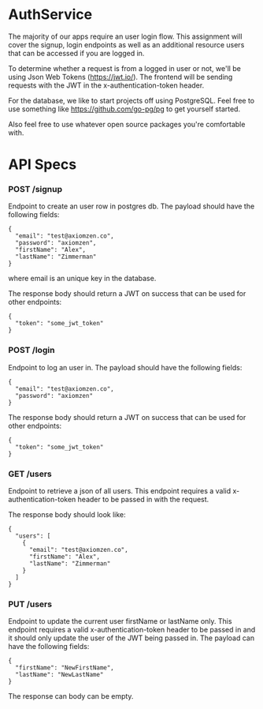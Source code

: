 # AuthService

The majority of our apps require an user login flow. This assignment will cover the signup, login endpoints as well as an additional resource users that can be accessed if you are logged in.

To determine whether a request is from a logged in user or not, we'll be using Json Web Tokens (https://jwt.io/). The frontend will be sending requests with the JWT in the x-authentication-token header.

For the database, we like to start projects off using PostgreSQL. Feel free to use something like https://github.com/go-pg/pg to get yourself started.

Also feel free to use whatever open source packages you're comfortable with.

# API Specs

### POST /signup

Endpoint to create an user row in postgres db. The payload should have the following fields:

```
{
  "email": "test@axiomzen.co",
  "password": "axiomzen",
  "firstName": "Alex",
  "lastName": "Zimmerman"
}
```

where email is an unique key in the database.

The response body should return a JWT on success that can be used for other endpoints:
```
{
  "token": "some_jwt_token" 
}
```

### POST /login

Endpoint to log an user in. The payload should have the following fields:

```
{
  "email": "test@axiomzen.co",
  "password": "axiomzen"
}
```

The response body should return a JWT on success that can be used for other endpoints:

```
{
  "token": "some_jwt_token"
}
```

### GET /users

Endpoint to retrieve a json of all users. This endpoint requires a valid x-authentication-token header to be passed in with the request.

The response body should look like:

```
{
  "users": [
    {
      "email": "test@axiomzen.co",
      "firstName": "Alex",
      "lastName": "Zimmerman"
    }
  ]
}
```

### PUT /users

Endpoint to update the current user firstName or lastName only. This endpoint requires a valid x-authentication-token header to be passed in and it should only update the user of the JWT being passed in. The payload can have the following fields:

```
{
  "firstName": "NewFirstName",
  "lastName": "NewLastName"
}
```

The response can body can be empty.
